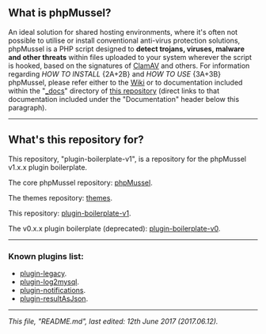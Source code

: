 ## **What is phpMussel?**

An ideal solution for shared hosting environments, where it's often not possible to utilise or install conventional anti-virus protection solutions, phpMussel is a PHP script designed to **detect trojans, viruses, malware and other threats** within files uploaded to your system wherever the script is hooked, based on the signatures of [ClamAV](http://www.clamav.net/) and others. For information regarding *HOW TO INSTALL* {2A+2B} and *HOW TO USE* {3A+3B} phpMussel, please refer either to the [Wiki](https://github.com/phpMussel/phpMussel/wiki) or to documentation included within the "[_docs](https://github.com/phpMussel/phpMussel/tree/master/_docs)" directory of [this repository](https://github.com/phpMussel/phpMussel) (direct links to that documentation included under the "Documentation" header below this paragraph).

---

## **What's this repository for?**

This repository, "plugin-boilerplate-v1", is a repository for the phpMussel v1.x.x plugin boilerplate.

The core phpMussel repository: [phpMussel](https://github.com/phpMussel/phpMussel).

The themes repository: [themes](https://github.com/phpMussel/themes).

This repository: [plugin-boilerplate-v1](https://github.com/phpMussel/plugin-boilerplate-v1).

The v0.x.x plugin boilerplate (deprecated): [plugin-boilerplate-v0](https://github.com/phpMussel/plugin-boilerplate-v0).

---

### **Known plugins list:**

- [plugin-legacy](https://github.com/phpMussel/plugin-legacy).
- [plugin-log2mysql](https://github.com/mtrefzer/plugin-log2mysql).
- [plugin-notifications](https://github.com/phpMussel/plugin-notifications).
- [plugin-resultAsJson](https://github.com/mtrefzer/plugin-resultAsJson).

---

*This file, "README.md", last edited: 12th June 2017 (2017.06.12).*
